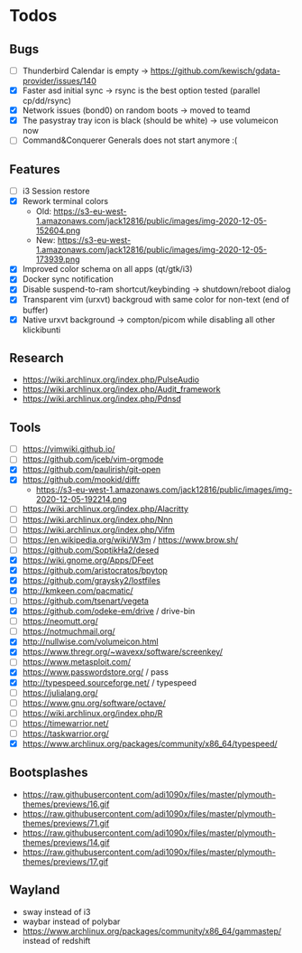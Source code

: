 # Todos

## Bugs

- [ ] Thunderbird Calendar is empty -> https://github.com/kewisch/gdata-provider/issues/140
- [x] Faster asd initial sync -> rsync is the best option tested (parallel cp/dd/rsync)
- [x] Network issues (bond0) on random boots -> moved to teamd
- [x] The pasystray tray icon is black (should be white) -> use volumeicon now
- [ ] Command&Conquerer Generals does not start anymore :\(

## Features

- [ ] i3 Session restore
- [x] Rework terminal colors
  - Old: https://s3-eu-west-1.amazonaws.com/jack12816/public/images/img-2020-12-05-152604.png
  - New: https://s3-eu-west-1.amazonaws.com/jack12816/public/images/img-2020-12-05-173939.png
- [x] Improved color schema on all apps (qt/gtk/i3)
- [x] Docker sync notification
- [x] Disable suspend-to-ram shortcut/keybinding -> shutdown/reboot dialog
- [x] Transparent vim (urxvt) backgroud with same color for non-text (end of buffer)
- [x] Native urxvt background -> compton/picom while disabling all other klickibunti

## Research

* https://wiki.archlinux.org/index.php/PulseAudio
* https://wiki.archlinux.org/index.php/Audit_framework
* https://wiki.archlinux.org/index.php/Pdnsd

## Tools

- [ ] https://vimwiki.github.io/
- [ ] https://github.com/jceb/vim-orgmode
- [x] https://github.com/paulirish/git-open
- [x] https://github.com/mookid/diffr
  - https://s3-eu-west-1.amazonaws.com/jack12816/public/images/img-2020-12-05-192214.png
- [ ] https://wiki.archlinux.org/index.php/Alacritty
- [ ] https://wiki.archlinux.org/index.php/Nnn
- [ ] https://wiki.archlinux.org/index.php/Vifm
- [ ] https://en.wikipedia.org/wiki/W3m / https://www.brow.sh/
- [ ] https://github.com/SoptikHa2/desed
- [x] https://wiki.gnome.org/Apps/DFeet
- [x] https://github.com/aristocratos/bpytop
- [x] https://github.com/graysky2/lostfiles
- [x] http://kmkeen.com/pacmatic/
- [ ] https://github.com/tsenart/vegeta
- [x] https://github.com/odeke-em/drive / drive-bin
- [ ] https://neomutt.org/
- [ ] https://notmuchmail.org/
- [x] http://nullwise.com/volumeicon.html
- [x] https://www.thregr.org/~wavexx/software/screenkey/
- [ ] https://www.metasploit.com/
- [x] https://www.passwordstore.org/ / pass
- [x] http://typespeed.sourceforge.net/ / typespeed
- [ ] https://julialang.org/
- [ ] https://www.gnu.org/software/octave/
- [ ] https://wiki.archlinux.org/index.php/R
- [ ] https://timewarrior.net/
- [ ] https://taskwarrior.org/
- [x] https://www.archlinux.org/packages/community/x86_64/typespeed/

## Bootsplashes

* https://raw.githubusercontent.com/adi1090x/files/master/plymouth-themes/previews/16.gif
* https://raw.githubusercontent.com/adi1090x/files/master/plymouth-themes/previews/71.gif
* https://raw.githubusercontent.com/adi1090x/files/master/plymouth-themes/previews/14.gif
* https://raw.githubusercontent.com/adi1090x/files/master/plymouth-themes/previews/17.gif

## Wayland

* sway instead of i3
* waybar instead of polybar
* https://www.archlinux.org/packages/community/x86_64/gammastep/ instead of redshift
